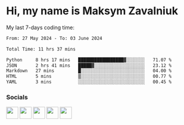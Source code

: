 Hi, my name is Maksym Zavalniuk
========================================================================================================================================

My last 7-days coding time:
<!--START_SECTION:waka-->

```txt
From: 27 May 2024 - To: 03 June 2024

Total Time: 11 hrs 37 mins

Python     8 hrs 17 mins   █████████████████▓░░░░░░░   71.07 %
JSON       2 hrs 41 mins   █████▓░░░░░░░░░░░░░░░░░░░   23.12 %
Markdown   27 mins         █░░░░░░░░░░░░░░░░░░░░░░░░   04.00 %
HTML       5 mins          ▒░░░░░░░░░░░░░░░░░░░░░░░░   00.77 %
YAML       3 mins          ░░░░░░░░░░░░░░░░░░░░░░░░░   00.45 %
```

<!--END_SECTION:waka-->


### Socials

<p align="left"> <a href="https://www.dev.to/mezgoodle" target="_blank" rel="noreferrer"><img src="https://raw.githubusercontent.com/danielcranney/readme-generator/main/public/icons/socials/devdotto.svg" width="32" height="32" /></a> <a href="https://discord.com/users/mezgoodle" target="_blank" rel="noreferrer"><img src="https://raw.githubusercontent.com/danielcranney/readme-generator/main/public/icons/socials/discord.svg" width="32" height="32" /></a> <a href="https://www.github.com/mezgoodle" target="_blank" rel="noreferrer"><img src="https://raw.githubusercontent.com/danielcranney/readme-generator/main/public/icons/socials/github.svg" width="32" height="32" /></a> <a href="http://www.instagram.com/sylvenis" target="_blank" rel="noreferrer"><img src="https://raw.githubusercontent.com/danielcranney/readme-generator/main/public/icons/socials/instagram.svg" width="32" height="32" /></a> <a href="https://www.linkedin.com/in/maksym-zavalniuk-ba4a72193" target="_blank" rel="noreferrer"><img src="https://raw.githubusercontent.com/danielcranney/readme-generator/main/public/icons/socials/linkedin.svg" width="32" height="32" /></a></p>
